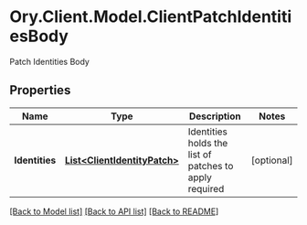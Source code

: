 # Ory.Client.Model.ClientPatchIdentitiesBody
Patch Identities Body

## Properties

Name | Type | Description | Notes
------------ | ------------- | ------------- | -------------
**Identities** | [**List&lt;ClientIdentityPatch&gt;**](ClientIdentityPatch.md) | Identities holds the list of patches to apply  required | [optional] 

[[Back to Model list]](../README.md#documentation-for-models) [[Back to API list]](../README.md#documentation-for-api-endpoints) [[Back to README]](../README.md)

